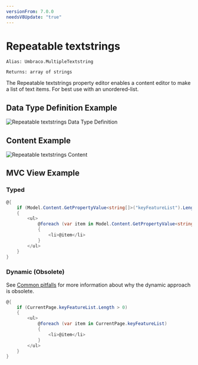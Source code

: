 ```yaml
---
versionFrom: 7.0.0
needsV8Update: "true"
---
```


# Repeatable textstrings

`Alias: Umbraco.MultipleTextstring`

`Returns: array of strings`

The Repeatable textstrings property editor enables a content editor to make a list of text items. For best use with an unordered-list.

## Data Type Definition Example

![Repeatable textstrings Data Type Definition](images/Repeatable-Textstrings-DataType.png)

## Content Example 

![Repeatable textstrings Content](images/Repeatable-Textstrings-Content.png)

## MVC View Example

### Typed

```csharp
@{
    if (Model.Content.GetPropertyValue<string[]>("keyFeatureList").Length > 0)
    {
        <ul>
            @foreach (var item in Model.Content.GetPropertyValue<string[]>("keyFeatureList"))
            {
                <li>@item</li>
            }
        </ul>
    }
}
```

### Dynamic (Obsolete)

See [Common pitfalls](https://our.umbraco.com/documentation/reference/Common-Pitfalls/#dynamics) for more information about why the dynamic approach is obsolete.

```csharp
@{
    if (CurrentPage.keyFeatureList.Length > 0)
    {
        <ul>
            @foreach (var item in CurrentPage.keyFeatureList)
            {
                <li>@item</li>
            }
        </ul>
    }
}
```

